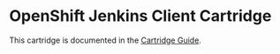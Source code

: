 # OpenShift Jenkins Client Cartridge
This cartridge is documented in the [Cartridge Guide](https://github.com/openshift/origin-server/blob/master/documentation/oo_cartridge_guide.adoc#jenkins-client).
